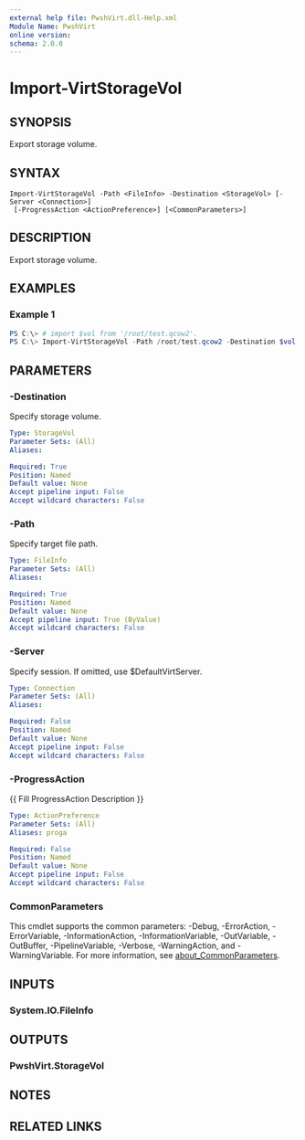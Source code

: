 ```yaml
---
external help file: PwshVirt.dll-Help.xml
Module Name: PwshVirt
online version:
schema: 2.0.0
---
```


# Import-VirtStorageVol

## SYNOPSIS
Export storage volume.

## SYNTAX

```
Import-VirtStorageVol -Path <FileInfo> -Destination <StorageVol> [-Server <Connection>]
 [-ProgressAction <ActionPreference>] [<CommonParameters>]
```

## DESCRIPTION
Export storage volume.

## EXAMPLES

### Example 1
```powershell
PS C:\> # import $vol from '/root/test.qcow2'.
PS C:\> Import-VirtStorageVol -Path /root/test.qcow2 -Destination $vol
```

## PARAMETERS

### -Destination
Specify storage volume.

```yaml
Type: StorageVol
Parameter Sets: (All)
Aliases:

Required: True
Position: Named
Default value: None
Accept pipeline input: False
Accept wildcard characters: False
```

### -Path
Specify target file path.

```yaml
Type: FileInfo
Parameter Sets: (All)
Aliases:

Required: True
Position: Named
Default value: None
Accept pipeline input: True (ByValue)
Accept wildcard characters: False
```

### -Server
Specify session.
If omitted, use $DefaultVirtServer.

```yaml
Type: Connection
Parameter Sets: (All)
Aliases:

Required: False
Position: Named
Default value: None
Accept pipeline input: False
Accept wildcard characters: False
```

### -ProgressAction
{{ Fill ProgressAction Description }}

```yaml
Type: ActionPreference
Parameter Sets: (All)
Aliases: proga

Required: False
Position: Named
Default value: None
Accept pipeline input: False
Accept wildcard characters: False
```

### CommonParameters
This cmdlet supports the common parameters: -Debug, -ErrorAction, -ErrorVariable, -InformationAction, -InformationVariable, -OutVariable, -OutBuffer, -PipelineVariable, -Verbose, -WarningAction, and -WarningVariable. For more information, see [about_CommonParameters](http://go.microsoft.com/fwlink/?LinkID=113216).

## INPUTS

### System.IO.FileInfo
## OUTPUTS

### PwshVirt.StorageVol
## NOTES

## RELATED LINKS
